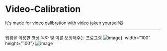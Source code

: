 # Video-Calibration
It's made for video calibration with video taken yourself😄

***
웹캠을 이용한 영상 녹화 및 이를 보정해주는 프로그램
![image](https://github.com/Jung-H-C/Video-Calibration/assets/101037538/50a9a97f-66b5-4521-bf75-f3d27a0aa27c){: width="100" height="100"}
![image](https://github.com/Jung-H-C/Video-Calibration/assets/101037538/521b61b8-88bc-43b3-a066-91a0680ebf64)

